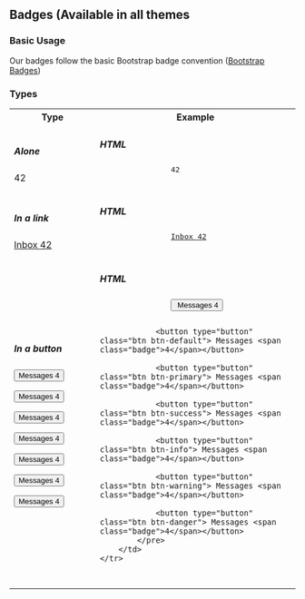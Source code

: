 
## Badges (Available in all themes ##

### Basic Usage ###

Our badges follow the basic Bootstrap badge convention (<a href="http://getbootstrap.com/components/#badges">Bootstrap Badges</a>)

### Types ###

<table class="reporttable">
	<tr>
		<th style="width:30%">Type</th>
		<th style="width:70%">Example</th>
	</tr>
	<tr>
		<td>
			<h5>Alone</h5>
			<span class="badge">42</span>
		</td>
		<td>
			<h5>HTML</h5>
			<pre class="brush: xml; toolbar: false;">
				<span class="badge">42</span>
			</pre>
		</td>
	</tr>
	<tr>
		<td>
			<h5>In a link</h5>
			<a href="#">Inbox <span class="badge">42</span></a>
		</td>
		<td>
			<h5>HTML</h5>
			<pre class="brush: xml; toolbar: false;">
				<a href="#">Inbox <span class="badge">42</span></a>
			</pre>
		</td>
	</tr>
	<tr>
		<td>
			<h5>In a button</h5>
			<p><button type="button"> Messages <span class="badge">4</span></button></p>
			<p><button type="button" class="btn btn-default"> Messages <span class="badge">4</span></button></p>
			<p><button type="button" class="btn btn-primary"> Messages <span class="badge">4</span></button></p>
			<p><button type="button" class="btn btn-success"> Messages <span class="badge">4</span></button></p>
			<p><button type="button" class="btn btn-info"> Messages <span class="badge">4</span></button></p>
			<p><button type="button" class="btn btn-warning"> Messages <span class="badge">4</span></button></p>
			<p><button type="button" class="btn btn-danger"> Messages <span class="badge">4</span></button></p>
		</td>
		<td>
			<h5>HTML</h5>
			<pre class="brush: xml; toolbar: false;">
				<button type="button"> Messages <span class="badge">4</span></button>

				<button type="button" class="btn btn-default"> Messages <span class="badge">4</span></button>

				<button type="button" class="btn btn-primary"> Messages <span class="badge">4</span></button>

				<button type="button" class="btn btn-success"> Messages <span class="badge">4</span></button>

				<button type="button" class="btn btn-info"> Messages <span class="badge">4</span></button>

				<button type="button" class="btn btn-warning"> Messages <span class="badge">4</span></button>

				<button type="button" class="btn btn-danger"> Messages <span class="badge">4</span></button>
			</pre>
		</td>
	</tr>

</table>
